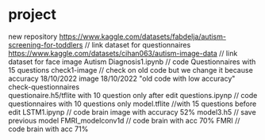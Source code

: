 # project
new repository
https://www.kaggle.com/datasets/fabdelja/autism-screening-for-toddlers // link dataset for questionnaires
https://www.kaggle.com/datasets/cihan063/autism-image-data             // link dataset for face image 
Autism Diagnosis1.ipynb                                                // code Questionnaires with 15 questions
check1-image    // check on old code but we change it because accuracy  18/10/2022
image           18/10/2022  "old code with low accuracy"
check-questionnaires  
questionaire.h5/tflite with 10 question only after edit
questions.ipynp                        // code questionnaires with 10 questions only
model.tflite                           //with 15 questions before edit
LSTM1.ipynp                            // code brain image with accuracy 52%
model3.h5                              // save previous model
FMRI_modelconv1d                       // code brain with acc 70%
FMRI                                   // code brain with acc 71%
